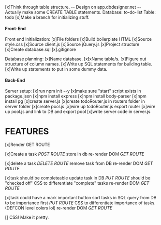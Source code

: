 [x]Think through table structure.
    -- Design on app.dbdesigner.net
    -- Actually make some CREATE TABLE statements.
    Database: to-do-list
    Table: todo
[x]Make a branch for initializing stuff.

#### Front-End

Front end Initialization:
[x]File folders
[x]Build boilerplate HTML
[x]Source style.css
[x]Source client.js
[x]Source jQuery.js
[x]Project structure
[x]Create database.sql
[x].gitignore

Database planning:
[x]Name database. 
[x]xName table/s. 
[x]Figure out structure of column names. 
[x]Write up SQL statements for building table. 
[x]Write up statements to put in some dummy data.

#### Back-End

Server setup:
[x]run npm init --y
[x]make sure "start" script exists in package.json
[x]npm install express
[x]npm install body-parser
[x]npm install pg
[x]create server.js
[x]create todoRouter.js in routers folder in server folder
[x]create pool.js
[x]wire up todoRouter.js export router
[x]wire up pool.js and link to DB and export pool
[x]write server code in server.js

# FEATURES
[x]Render GET ROUTE

[x]Create a task *POST ROUTE*
    store in db
    re-render DOM *GET ROUTE*

[x]delete a task *DELETE ROUTE*
    remove task from DB
    re-render DOM *GET ROUTE*

[x]task should be completeable
    update task in DB *PUT ROUTE*
    should be "checked off"
    CSS to differentiate "complete" tasks
    re-render DOM *GET ROUTE*

[x]task could have a mark important button
    sort tasks in SQL query from DB to be importance first *PUT ROUTE*
    CSS to differentiate importance of tasks. (DEFCON level colors lol)
    re-render DOM *GET ROUTE*

[] CSS! Make it pretty. 